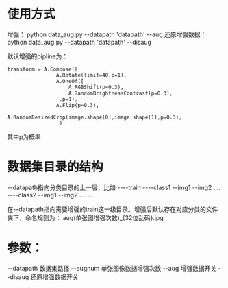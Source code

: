 # 使用方式
增强： python data_aug.py --datapath 'datapath' --aug
还原增强数据：python data_aug.py --datapath 'datapath' --disaug

默认增强的pipline为：
```
transform = A.Compose([
            	A.Rotate(limit=40,p=1),
                A.OneOf([
                	A.RGBShift(p=0.3),
                	A.RandomBrightnessContrast(p=0.3),
            	],p=1),
                A.Flip(p=0.3),
            	A.RandomResizedCrop(image.shape[0],image.shape[1],p=0.3),
                ])
```
其中p为概率

# 数据集目录的结构
--datapath指向分类目录的上一层，比如
    ----train
        ----class1
            --img1
            --img2
            ....
        ----class2
            --img1
            --img2
            ....
        ....
        
在--datapath指向需要增强的train这一级目录。增强后默认存在对应分类的文件夹下，命名规则为：  aug(单张图增强次数)_{32位乱码}.jpg

# 参数：
--datapath  数据集路径
--augnum  单张图像数据增强次数
--aug  增强数据开关
--disaug  还原增强数据开关